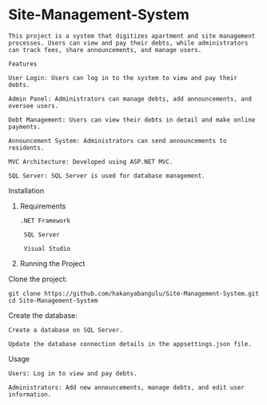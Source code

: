 # Site-Management-System

    This project is a system that digitizes apartment and site management processes. Users can view and pay their debts, while administrators can track fees, share announcements, and manage users.
    
    Features
    
    User Login: Users can log in to the system to view and pay their debts.
    
    Admin Panel: Administrators can manage debts, add announcements, and oversee users.
    
    Debt Management: Users can view their debts in detail and make online payments.
    
    Announcement System: Administrators can send announcements to residents.
    
    MVC Architecture: Developed using ASP.NET MVC.
    
    SQL Server: SQL Server is used for database management.

Installation

1. Requirements

       .NET Framework
        
        SQL Server
        
        Visual Studio

2. Running the Project

Clone the project:

    git clone https://github.com/hakanyabangulu/Site-Management-System.git
    cd Site-Management-System

Create the database:

    Create a database on SQL Server.

    Update the database connection details in the appsettings.json file.

Usage

    Users: Log in to view and pay debts.

    Administrators: Add new announcements, manage debts, and edit user information.
